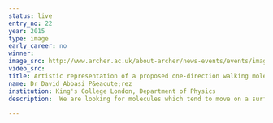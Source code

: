 ```yaml
---
status: live
entry_no: 22
year: 2015
type: image 
early_career: no 
winner: 
image_src: http://www.archer.ac.uk/about-archer/news-events/events/image-comp/gallery-2015/22_Entry_800.jpg
video_src: 
title: Artistic representation of a proposed one-direction walking molecule on a metallic surface.
name: Dr David Abbasi P&eacute;rez
institution: King's College London, Department of Physics
description:  We are looking for molecules which tend to move on a surface towards one direction rather than to the opposite one. This is a  property related to molecular machines. In order to achieve this we need to understand how molecules walk on the surface, computing  their geometries, and the energy barriers the molecules have to overcome to get their new position. This is a very high-demanding  computational task, and is where ARCHER plays its important role, allowing us to access to all that information by means of its very  high computational power. The image is an artistic representation of one of these molecules moving along the surface, and was created  using open-source codes like Jmol, Blender and The Gimp.
  
---
```

